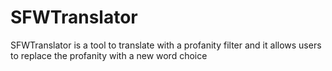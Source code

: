 # SFWTranslator
SFWTranslator is a tool to translate with a profanity filter and it allows users to replace the profanity with a new word choice
